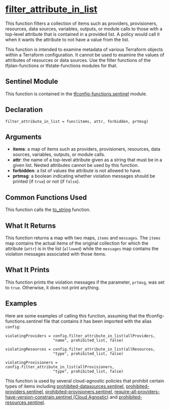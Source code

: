 # [filter_attribute_in_list](./tfconfig-functions.sentinel#L376)
This function filters a collection of items such as providers, provisioners, resources, data sources, variables, outputs, or module calls to those with a top-level attribute that is contained in a provided list. A policy would call it when it wants the attribute to not have a value from the list.

This function is intended to examine metadata of various Terraform objects within a Terraform configuration. It cannot be used to examine the values of attributes of resources or data sources. Use the filter functions of the tfplan-functions or tfstate-functions modules for that.

## Sentinel Module
This function is contained in the [tfconfig-functions.sentinel](../../tfconfig-functions.sentinel) module.

## Declaration
`filter_attribute_in_list = func(items, attr, forbidden, prtmsg)`

## Arguments
* **items**: a map of items such as providers, provisioners, resources, data sources, variables, outputs, or module calls.
* **attr**: the name of a top-level attribute given as a string that must be in a given list. Nested attributes cannot be used by this function.
* **forbidden**: a list of values the attribute is not allowed to have.
* **prtmsg**: a boolean indicating whether violation messages should be printed (if `true`) or not (if `false`).

## Common Functions Used
This function calls the [to_string](./to_string.md) function.

## What It Returns
This function returns a map with two maps, `items` and `messages`. The `items` map contains the actual items of the original collection for which the attribute (`attr`) is in the list (`allowed`) while the `messages` map contains the violation messages associated with those items.

## What It Prints
This function prints the violation messages if the parameter, `prtmsg`, was set to `true`. Otherwise, it does not print anything.

## Examples
Here are some examples of calling this function, assuming that the tfconfig-functions.sentinel file that contains it has been imported with the alias `config`:
```
violatingProviders = config.filter_attribute_in_list(allProviders,
                     "name", prohibited_list, false)

violatingResources = config.filter_attribute_in_list(allResources,
                     "type", prohibited_list, false)

violatingProvisioners = config.filter_attribute_in_list(allProvisioners,
                     "type", prohibited_list, false)
```

This function is used by several cloud-agnostic policies that prohibit certain types of items including [prohibited-datasources.sentinel](../../../cloud-agnostic/prohibited-datasources.sentinel), [prohibited-providers.sentinel](../../../cloud-agnostic/prohibited-providers.sentinel), [prohibited-provisioners.sentinel](../../../cloud-agnostic/prohibited-provisioners.sentinel), [require-all-providers-have-version-constrain.sentinel (Cloud Agnostic)](../../../cloud-agnostic/require-all-providers-have-version-constrain.sentinel) and [prohibited-resources.sentinel](../../../cloud-agnostic/prohibited-resources.sentinel).
